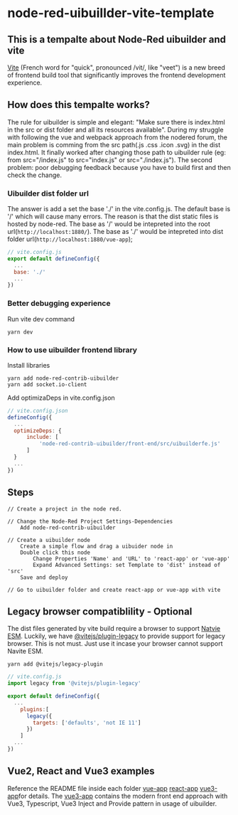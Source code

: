 # node-red-uibuillder-vite-template

## This is a tempalte about Node-Red uibuilder and vite
[Vite](https://vitejs.dev/) (French word for "quick", pronounced /vit/, like "veet") is a new breed of frontend build tool that significantly improves the frontend development experience. 

## How does this tempalte works?
The rule for uibuilder is simple and elegant: "Make sure there is index.html in the src or dist folder and all its resources available". During my struggle with following the vue and webpack approach from the nodered forum, the main problem is comming from the src path(.js .css .icon .svg) in the dist index.html. It finally worked after changing those path to uibuilder rule (eg: from src="/index.js" to src="index.js" or src="./index.js"). The second problem: poor debugging feedback because you have to build first and then check the change.

### Uibuilder dist folder url
The answer is add a set the base './' in the vite.config.js. The default base is '/' which will cause many errors. The reason is that the dist static files is hosted by node-red.  The base as '/' would be intepreted into the root url(`http://localhost:1880/`). The base as './' would be intepreted into dist folder url(`http://localhost:1880/vue-app`); 
```javascript
// vite.config.js
export default defineConfig({
  ...
  base: './'
  ...
})

```
### Better debugging experience
Run vite dev command

    yarn dev

### How to use uibuilder frontend library
Install libraries

    yarn add node-red-contrib-uibuilder
    yarn add socket.io-client

Add optimizaDeps in vite.config.json
```javascript
// vite.config.json
defineConfig({
  ...
  optimizeDeps: {
      include: [
          'node-red-contrib-uibuilder/front-end/src/uibuilderfe.js'
      ]
  }
  ...
})
```

## Steps
    // Create a project in the node red.

    // Change the Node-Red Project Settings-Dependencies
        Add node-red-contrib-uibuilder

    // Create a uibuilder node
        Create a simple flow and drag a uibuider node in
        Double click this node
            Change Properties 'Name' and 'URL' to 'react-app' or 'vue-app'
            Expand Advanced Settings: set Template to 'dist' instead of 'src'
        Save and deploy

    // Go to uibuilder folder and create react-app or vue-app with vite

## Legacy browser compatiblility - Optional
The dist files generated by vite build require a browser to support [Natvie ESM](https://caniuse.com/es6-module). Luckily, we have [@vitejs/plugin-legacy](https://github.com/vitejs/vite/tree/main/packages/plugin-legacy#readme) to provide support for legacy browser. This is not must. Just use it incase your browser cannot support Navite ESM.
```
yarn add @vitejs/legacy-plugin
```

```javascript
// vite.config.js
import legacy from '@vitejs/plugin-legacy'

export default defineConfig({
  ...
    plugins:[
      legacy({
        targets: ['defaults', 'not IE 11']
      })
    ]
  ...
})
```

## Vue2, React and Vue3 examples
Reference the README file inside each folder [vue-app](https://github.com/newonejoe/node-red-uibuillder-vite-template/tree/main/uibuilder/vue-app) [react-app](https://github.com/newonejoe/node-red-uibuillder-vite-template/tree/main/uibuilder/react-app) [vue3-app](https://github.com/newonejoe/node-red-uibuillder-vite-template/tree/main/uibuilder/vue3-app)for details.
The [vue3-app](https://github.com/newonejoe/node-red-uibuillder-vite-template/tree/main/uibuilder/vue3-app) contains the modern front end approach with Vue3, Typescript, Vue3 Inject and Provide pattern in usage of uibuilder.


